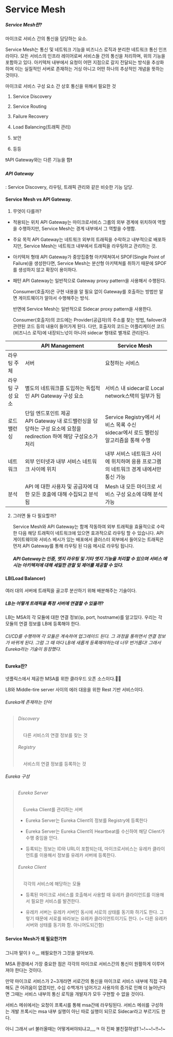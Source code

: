 # Service Mesh

##### Service Mesh란?

마이크로 서비스 간의 통신을 담당하는 요소.

Service Mesh는 통신 및 네트워크 기능을 비즈니스 로직과 분리한 네트워크 통신 인프라이다. 모든 서비스의 인프라 레이어로써 서비스들 간의 통신을 처리하며, 위의 기능을 포함하고 있다. 아키텍처 내부에서 요청이 어떤 지점으로 갈지 전달되는 방식을 추상화 하며 이는 실질적인 서버로 존재하는 거싱 아니고 어떤 하나의 추상적인 개념을 뜻하는 것이다.

마이크로 서비스 구성 요소 간 상호 통신을 위해서 필요한 것

1. Service Discovery

2. Service Routing

3. Failure Recovery

4. Load Balancing(트래픽 관리)

5. 보안

6. 등등

❗API Gateway와는 다른 기능을 함❗

##### API Gateway

 : Service Discovery, 라우팅, 트래픽 관리와 같은 비슷한 기능 담당.

#### Service Mesh vs API Gateway.

1. 무엇이 다를까?
- 적용되는 위치
  API Gateway는 마이크로서비스 그룹의 외부 경계에 위치하여 역할을 수행하지만, Service Mesh는 경계 내부에서 그 역할을 수행함.

- 주요 목적
  API Gateway는 네트워크 외부의 트래픽을 수락하고 내부적으로 배포하지만, Service Mesh는 네트워크 내부에서 트래픽을 라우팅하고 관리하는 것.

- 아키텍처 형태
  API Gateway가 중앙집중형 아키텍쳐여서 SPOF(Single Point of Failure)을 생성한다면, Service Mesh는 분산형 아키텍쳐를 취하기 때문에 SPOF를 생성하지 않고 확장이 용이하다.

- 패턴
  API Gateway는 일반적으로 Gateway proxy pattern을 사용해서 수행된다.
  
  Consumer(호출자)은 구현 내용을 알 필요 없이 Gateway를 호출하는 방법만 알면 게이트웨이가 알아서 수행해주는 방식.
  
  반면에 Service Mesh는 일반적으로 Sidecar proxy pattern을 사용한다.
  
  Consumer(호출자)의 코드에는 Provider(공급자)의 주소를 찾는 방법, failover과 관련된 코드 등의 내용이 들어가게 된다. 다만, 호출자의 코드는 어플리케이션 코드(비즈니스 로직)에 내장되느넋이 아니아 sidecar 형태로 별개로 관리된다.

|           | API Management                                                                  | Service Mesh                                                  |
| --------- | ------------------------------------------------------------------------------- | ------------------------------------------------------------- |
| 라우팅 주체    | 서버                                                                              | 요청하는 서비스                                                      |
| 라우팅 구성 요소 | 별도의 네트워크를 도입하는 독립적인 API Gateway 구성 요소                                           | 서비스 내 sidecar로 Local network스택의 일부가 됨                         |
| 로드 밸런싱    | 단일 엔드포인트 제공<br/>API Gateway 내 로드밸런싱을 담당하는 구성 요소에 요청을 redirection 하여 해당 구성요소가 처리 | Service Registry에서 서비스 목록 수신<br/>sidecar에서 로드 밸런싱 알고리즘을 통해 수행 |
| 네트워크      | 외부 인터넷과 내부 서비스 네트워크 사이에 위치                                                      | 내부 서비스 네트워크 사이에 위치하며 응용 프로그램의 네트워크 경계 내에서만 통신 가능              |
| 분석        | API 에 대한 사용자 및 공급자에 대한 모든 호출에 대해 수집되고 분석됨                                       | Mesh 내 모든 마이크로 서비스 구성 요소에 대해 분석가능                             |

2. 그러면 둘 다 필요할까?
   
   Service Mesh와 API Gateway는 함께 작동하여 외부 트래픽을 효율적으로 수락 한 다음 해당 트래픽이 네트워크에 있으면 효과적으로 라우팅 할 수 있습니다. API 게이트웨이와 서비스 베시가 있는 배포에서 클러스터 외부에서 들어오는 트래픽은 먼저 API Gateway를 통해 라우팅 된 다음 메시로 라우팅 됩니다. 
   
   ##### API Gateway는 인증, 엣지 라우팅 및 기타 엣지 기능을 처리할 수 있으며 서비스 메시는 아키텍처에 대해 세밀한 관찰 및 제어를 제공할 수 있다.

#### LB(Load Balancer)

여러 대의 서버에 트래픽을 골고루 분산하기 위해 배분해주는 기술이다.

##### LB는 어떻게 트래픽을 특정 서버에 연결할 수 있을까?

LB는 MSA의 각 모듈에 대한 연결 정보(ip, port, hostname)를 알고있다. 우리는 각 모듈의 연결 정보를 LB에 등록해야 한다.

###### CI/CD를 수행하며 각 모듈은 계속하여 업그레이드 된다. 그 과정을 통하면서 연결 정보가 바뀌게 된다. 그럼 그 때 마다 LB에 새롭게 등록해야하는데 너무 번거롭다! 그래서 Eureka라는 기술이 등장했다.

#### Eureka란?

넷플릭스에서 제공한 MSA를 위한 클라우드 오픈 소스이다.🥫🥫

LB와 Middle-tire server 사이의 에러 대응을 위한 Rest 기반 서비스이다.

###### Eureka에 존재하는 단어

> ###### Discovery
> 
>     다른 서비스의 연결 정보를 찾는 것
> 
> ###### Registry
> 
>     서비스의 연결 정보를 등록하는 것

###### Eureka 구성

> ###### Eureka Server
> 
>     Eureka Client를 관리하는 서버
> 
> - Eureka Server는 Eureka Client의 정보를 Registry에 등록한다
> 
> - Eureka Server는 Eureka Client의 Heartbeat를 수신하여 해당 Client가 수행 중임을 안다.
> 
> - 등록되는 정보는 ID와 URL이 포함되는데, 마이크로서비스는 유레카 클라이언트를 이용해서 정보를 유레카 서버에 등록한다.
> 
> ###### Eureka Client
> 
>     각각의 서비스에 해당하는 모듈
> 
> - 등록된 마이크로 서비스를 호출해서 사용할 때 유레카 클라이언트를 이용해서 필요한 서비스를 발견한다.
> 
> - 유레카 서버는 유레카 서버인 동시에 서로의 상태를 동기화 하기도 한다. 그렇기 때문에 서로를 바라보는 유레카 클라이언트이기도 한다. (= 다른 유레카 서버와 상태를 동기화 함. 아니어도되긴함)

##### 



#### Service Mesh가 왜 필요한가❓❗

그니까 말이ㅑㅇ,,, 왜필요한가 그것을 알아보자.

MSA 환경에서 가장 중요한 점은 각각의 마이크로 서비스간의 통신이 원활하게 이루어져야 한다는 것이다.

만약 마이크로 서비스가 2~3개라면 서로간의 통신을 마이크로 서비스 내부에 직접 구축해도 큰 어려움이 없겠지만, 수십 수백개가 넘어가고 사용자의 증가로 인해 더 늘어난다면 그때는 서비스 내부의 통신 로직을 개발자가 모두 구현할 수 없을 것이다.



서비스 메쉬에서는 요청이 프록시를 통해 msa간에 라우팅된다. 서비스 메쉬를 구성하는 개발 프록시는 msa 내부 실행이 아닌 따로 실행이 되므로 Sidecar라고 부르기도 한다.



아니 그래서 url 불러올때는 어떻게써야되냐고,,,,ㅋ 아 진짜 불친절하냄1`!~!~~!~!!~!~


